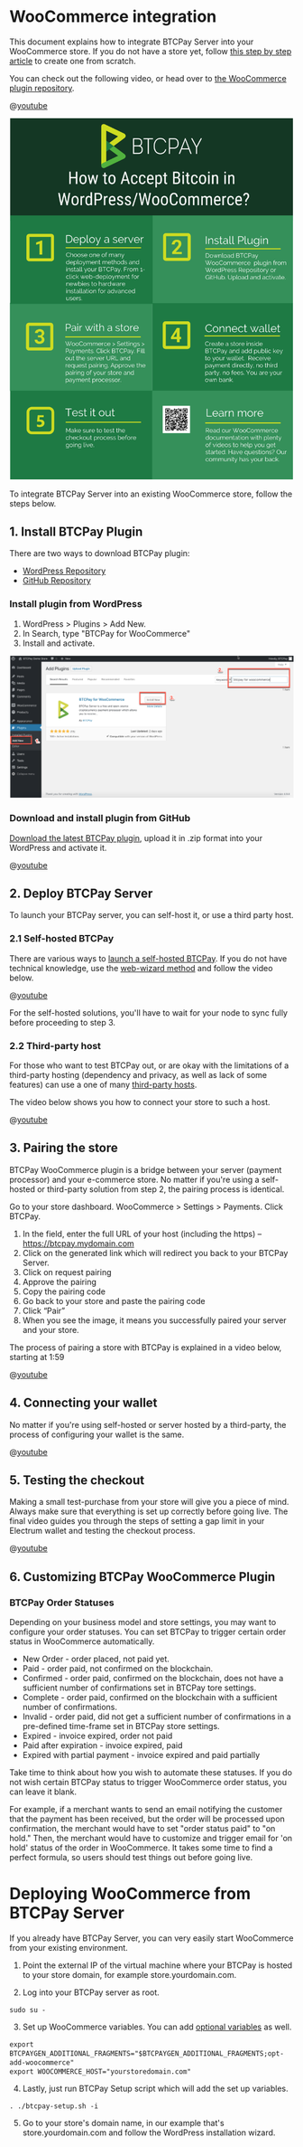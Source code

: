 # WooCommerce integration

This document explains how to integrate BTCPay Server into your WooCommerce store. If you do not have a store yet, follow [this step by step article](https://bitcoinshirt.co/how-to-create-store-accept-bitcoin/) to create one from scratch.

You can check out the following video, or head over to [the WooCommerce plugin repository](https://github.com/btcpayserver/woocommerce-plugin).

@[youtube](tTH3nLoyTcw)

![Infographic](/img/BTCPayWooCommerceInfoggraphic.png)

To integrate BTCPay Server into an existing WooCommerce store, follow the steps below.

## 1. Install BTCPay Plugin
There are two ways to download BTCPay plugin:
- [WordPress Repository](https://wordpress.org/plugins/btcpay-for-woocommerce/)
- [GitHub Repository](https://github.com/btcpayserver/woocommerce-plugin/releases)

### Install plugin from WordPress
1. WordPress > Plugins > Add New.
2. In Search, type "BTCPay for WooCommerce"
3. Install and activate.

![BTCPay WordPress Repo plugin installation](/img/BTCPay-WooCommerce-WP-Repo-Install.png)

### Download and install plugin from GitHub

[Download the latest BTCPay plugin](https://github.com/btcpayserver/woocommerce-plugin/releases), upload it in .zip format into your WordPress and activate it.

@[youtube](6QcTWHRKZag)

## 2. Deploy BTCPay Server

To launch your BTCPay server, you can self-host it, or use a third party host.

### 2.1 Self-hosted BTCPay

There are various ways to [launch a self-hosted BTCPay](https://github.com/btcpayserver/btcpayserver-doc#deployment). If you do not have technical knowledge, use the [web-wizard method](https://launchbtcpay.lunanode.com) and follow the video below.

@[youtube](NjslXYvp8bk)

For the self-hosted solutions, you'll have to wait for your node to sync fully before proceeding to step 3.

### 2.2 Third-party host

For those who want to test BTCPay out, or are okay with the limitations of a third-party hosting (dependency and privacy, as well as lack of some features) can use a one of many [third-party hosts](ThirdPartyHosting.md).

The video below shows you how to connect your store to such a host.

@[youtube](IT2K8It3S3o)

## 3. Pairing the store

BTCPay WooCommerce plugin is a bridge between your server (payment processor) and your e-commerce store. No matter if you're using a self-hosted or third-party solution from step 2, the pairing process is identical.

Go to your store dashboard. WooCommerce > Settings > Payments. Click BTCPay.

1. In the field, enter the full URL of your host (including the https) – https://btcpay.mydomain.com
2. Click on the generated link which will redirect you back to your BTCPay Server.
3. Click on request pairing
4. Approve the pairing
5. Copy the pairing code
6. Go back to your store and paste the pairing code
7. Click “Pair”
8. When you see the image, it means you successfully paired your server and your store.

The process of pairing a store with BTCPay is explained in a video below, starting at 1:59

@[youtube](IT2K8It3S3o,119)

## 4. Connecting your wallet

No matter if you're using self-hosted or server hosted by a third-party, the process of configuring your wallet is the same.

@[youtube](xX6LyQej0NQ)

## 5. Testing the checkout

Making a small test-purchase from your store will give you a piece of mind. Always make sure that everything is set up correctly before going live. The final video guides you through the steps of setting a gap limit in your Electrum wallet and testing the checkout process.

@[youtube](Fi3pYpzGmmo)

## 6. Customizing BTCPay WooCommerce Plugin

### BTCPay Order Statuses

Depending on your business model and store settings, you may want to configure your order statuses. You can set BTCPay to trigger certain order status in WooCommerce automatically.

* New Order - order placed, not paid yet.
* Paid - order paid, not confirmed on the blockchain.
* Confirmed - order paid, confirmed on the blockchain, does not have a sufficient number of confirmations set in BTCPay tore settings.
* Complete - order paid, confirmed on the blockchain with a sufficient number of confirmations.
* Invalid - order paid, did not get a sufficient number of confirmations in a pre-defined time-frame set in BTCPay store settings.
* Expired - invoice expired, order not paid
* Paid after expiration - invoice expired, paid
* Expired with partial payment - invoice expired and paid partially

Take time to think about how you wish to automate these statuses. If you do not wish certain BTCPay status to trigger WooCommerce order status, you can leave it blank.

For example, if a merchant wants to send an email notifying the customer that the payment has been received, but the order will be processed upon confirmation, the merchant would have to set "order status paid" to "on hold." Then, the merchant would have to customize and trigger email for 'on hold' status of the order in WooCommerce. It takes some time to find a perfect formula, so users should test things out before going live.

# Deploying WooCommerce from BTCPay Server
If you already have BTCPay Server, you can very easily start WooCommerce from your existing environment.

1. Point the external IP of the virtual machine where your BTCPay is hosted to your store domain, for example store.yourdomain.com.


2. Log into your BTCPay server as root.

```
sudo su -
```

3. Set up WooCommerce variables. You can add [optional variables](https://github.com/btcpayserver/btcpayserver-docker/blob/master/docker-compose-generator/docker-fragments/opt-add-woocommerce.yml) as well.

```
export BTCPAYGEN_ADDITIONAL_FRAGMENTS="$BTCPAYGEN_ADDITIONAL_FRAGMENTS;opt-add-woocommerce"
export WOOCOMMERCE_HOST="yourstoredomain.com"
```
4. Lastly, just run BTCPay Setup script which will add the set up variables.

```
. ./btcpay-setup.sh -i
```
5. Go to your store's domain name, in our example that's store.yourdomain.com and follow the WordPress installation wizard.
